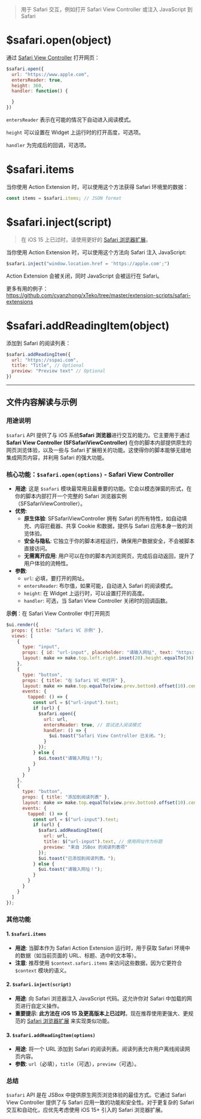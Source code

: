 > 用于 Safari 交互，例如打开 Safari View Controller 或注入 JavaScript 到 Safari

# $safari.open(object)

通过 [Safari View Controller](https://developer.apple.com/documentation/safariservices/sfsafariviewcontroller) 打开网页：

```js
$safari.open({
  url: "https://www.apple.com",
  entersReader: true,
  height: 360,
  handler: function() {

  }
})
```

`entersReader` 表示在可能的情况下自动进入阅读模式。

`height` 可以设置在 Widget 上运行时的打开高度，可选项。

`handler` 为完成后的回调，可选项。

# $safari.items

当你使用 Action Extension 时，可以使用这个方法获得 Safari 环境里的数据：

```js
const items = $safari.items; // JSON format
```

# $safari.inject(script)

> 在 iOS 15 上已过时，请使用更好的 [Safari 浏览器扩展](safari-extension/intro.md)。

当你使用 Action Extension 时，可以使用这个方法向 Safari 注入 JavaScript:

```js
$safari.inject("window.location.href = 'https://apple.com';")
```

Action Extension 会被关闭，同时 JavaScript 会被运行在 Safari。

更多有用的例子：https://github.com/cyanzhong/xTeko/tree/master/extension-scripts/safari-extensions

# $safari.addReadingItem(object)

添加到 Safari 的阅读列表：

```js
$safari.addReadingItem({
  url: "https://sspai.com",
  title: "Title", // Optional
  preview: "Preview text" // Optional
})
```

---

## 文件内容解读与示例

### 用途说明

`$safari` API 提供了与 iOS 系统**Safari 浏览器**进行交互的能力。它主要用于通过 **Safari View Controller (SFSafariViewController)** 在你的脚本内部提供原生的网页浏览体验，以及一些与 Safari 扩展相关的功能。这使得你的脚本能够无缝地集成网页内容，并利用 Safari 的强大功能。

### 核心功能：`$safari.open(options)` - Safari View Controller

-   **用途**: 这是 `$safari` 模块最常用且最重要的功能。它会以模态弹窗的形式，在你的脚本内部打开一个完整的 Safari 浏览器实例（SFSafariViewController）。
-   **优势**: 
    -   **原生体验**: SFSafariViewController 拥有 Safari 的所有特性，如自动填充、内容拦截器、共享 Cookie 和数据，提供与 Safari 应用本身一致的浏览体验。
    -   **安全与隐私**: 它独立于你的脚本进程运行，确保用户数据安全，不会被脚本直接访问。
    -   **无需离开应用**: 用户可以在你的脚本内浏览网页，完成后自动返回，提升了用户体验的流畅性。
-   **参数**: 
    -   `url`: 必填，要打开的网址。
    -   `entersReader`: 布尔值，如果可能，自动进入 Safari 的阅读模式。
    -   `height`: 在 Widget 上运行时，可以设置打开的高度。
    -   `handler`: 可选，当 Safari View Controller 关闭时的回调函数。

**示例**：在 Safari View Controller 中打开网页

```javascript
$ui.render({
  props: { title: "Safari VC 示例" },
  views: [
    {
      type: "input",
      props: { id: "url-input", placeholder: "请输入网址", text: "https://www.apple.com" },
      layout: make => make.top.left.right.inset(20).height.equalTo(36)
    },
    {
      type: "button",
      props: { title: "在 Safari VC 中打开" },
      layout: make => make.top.equalTo(view.prev.bottom).offset(10).centerX.equalTo(view.super).width.equalTo(200),
      events: {
        tapped: () => {
          const url = $("url-input").text;
          if (url) {
            $safari.open({
              url: url,
              entersReader: true, // 尝试进入阅读模式
              handler: () => {
                $ui.toast("Safari View Controller 已关闭。");
              }
            });
          } else {
            $ui.toast("请输入网址！");
          }
        }
      }
    },
    {
      type: "button",
      props: { title: "添加到阅读列表" },
      layout: make => make.top.equalTo(view.prev.bottom).offset(10).centerX.equalTo(view.super).width.equalTo(200),
      events: {
        tapped: () => {
          const url = $("url-input").text;
          if (url) {
            $safari.addReadingItem({
              url: url,
              title: $("url-input").text, // 使用网址作为标题
              preview: "来自 JSBox 的阅读列表项"
            });
            $ui.toast("已添加到阅读列表。");
          } else {
            $ui.toast("请输入网址！");
          }
        }
      }
    }
  ]
});
```

### 其他功能

#### 1. `$safari.items`

-   **用途**: 当脚本作为 Safari Action Extension 运行时，用于获取 Safari 环境中的数据（如当前页面的 URL、标题、选中的文本等）。
-   **注意**: 推荐使用 `$context.safari.items` 来访问这些数据，因为它更符合 `$context` 模块的语义。

#### 2. `$safari.inject(script)`

-   **用途**: 向 Safari 浏览器注入 JavaScript 代码。这允许你对 Safari 中加载的网页进行自定义操作。
-   **重要提示**: **此方法在 iOS 15 及更高版本上已过时**。现在推荐使用更强大、更规范的 [Safari 浏览器扩展](safari-extension/intro.md) 来实现类似功能。

#### 3. `$safari.addReadingItem(options)`

-   **用途**: 将一个 URL 添加到 Safari 的阅读列表。阅读列表允许用户离线阅读网页内容。
-   **参数**: `url`（必填），`title`（可选），`preview`（可选）。

### 总结

`$safari` API 是在 JSBox 中提供原生网页浏览体验的最佳方式。它通过 Safari View Controller 提供了与 Safari 应用一致的功能和安全性。对于更复杂的 Safari 交互和自动化，应优先考虑使用 iOS 15+ 引入的 Safari 浏览器扩展。 
